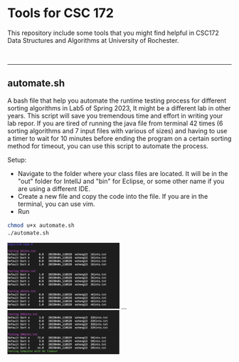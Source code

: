 # Tools for CSC 172

This repository include some tools that you might find helpful in CSC172 Data Structures and Algorithms at University of Rochester.

</br>

---

## automate.sh

A bash file that help you automate the runtime testing process for different sorting algorithms in Lab5 of Spring 2023, It might be a different lab in other years. This script will save you tremendous time and effort in writing your lab repor. If you are tired of running the java file from terminal 42 times (6 sorting algorithms and 7 input files with various of sizes) and having to use a timer to wait for 10 minutes before ending the program on a certain sorting method for timeout, you can use this script to automate the process.

Setup:

- Navigate to the folder where your class files are located. It will be in the "out" folder for IntellJ and "bin" for Eclipse, or some other name if you are using a different IDE.
- Create a new file and copy the code into the file. If you are in the terminal, you can use vim.
- Run

```Bash
chmod u+x automate.sh
./automate.sh
```

<img src="./image/automate1.png" width=50% height=50%>
...
<img src="./image/automate2.png" width=50% height=50%>

